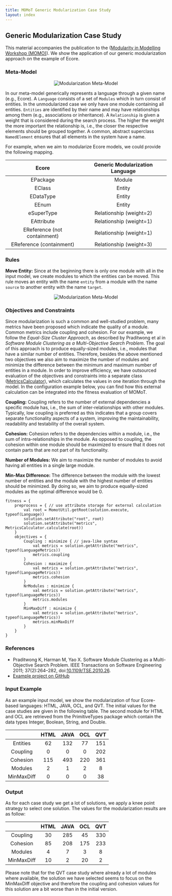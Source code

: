 ```yaml
---
title: MOMoT Generic Modularization Case Study
layout: index
---
```


## Generic Modularization Case Study
This material accompanies the publication to the ([Modularity in Modelling Workshop (MOMO)](http://www.momo2016.ece.mcgill.ca/)).
We show the application of our generic modularization approach on the example of Ecore.

### Meta-Model
<div style="text-align:center">
<img src="http://martin-fleck.github.io/momot/images/casestudy/generic_modularization/generic_modularization_metamodel.svg" alt="Modularization Meta-Model" />
</div>

In our meta-model generically represents a language through a given name (e.g., Ecore). 
A ``Language`` consists of a set of ``Modules`` which in turn consist of entities. In the unmodularized case we only have one module containing all entities. 
``Entities`` are identified by their name and may have relationships among them (e.g., associations or inheritance).
A ``Relationship`` is given a weight that is considered during the search process. 
The higher the weight the more important the relationship is, i.e., the closer the respective elements should be grouped together.
A common, abstract superclass ``NamedElement`` ensures that all elements in the system have a name.

For example, when we aim to modularize Ecore models, we could provide the following mapping.

<table style="text-align:center">
<thead>
<tr>
<th>Ecore</th>
<th>Generic Modularization Language</th>
</tr>
</thead>
<tbody>
<tr>
<td>EPackage</td>
<td>Module</td>
</tr>
<tr>
<td>EClass</td>
<td>Entity</td>
</tr>
<tr>
<td>EDataType</td>
<td>Entity</td>
</tr>
<tr>
<td>EEnum</td>
<td>Entity</td>
</tr>
<tr>
<td>eSuperType</td>
<td>Relationship (weight=2)</td>
</tr>
<tr>
<td>EAttribute</td>
<td>Relationship (weight=1)</td>
</tr>
<tr>
<td>EReference (not containment)</td>
<td>Relationship (weight=1)</td>
</tr>
<tr>
<td>EReference (containment)</td>
<td>Relationship (weight=3)</td>
</tr>
</tbody>
</table>


### Rules

**Move Entity:**
Since at the beginning there is only one module with all in the input model, we create modules to which the entities can be moved. 
This rule moves an entity with the name ``entity`` from a module with the name ``source`` to another entity with the name ``target``.

<div style="text-align:center">
<img src="http://martin-fleck.github.io/momot/images/casestudy/generic_modularization/generic_modularization_rules.svg" alt="Modularization Meta-Model" />
</div>

### Objectives and Constraints
Since modularization is such a common and well-studied problem, many metrics have been proposed which indicate the quality of a module.
Common metrics include coupling and cohesion.
For our example, we follow the *Equal-Size Cluster Approach*, as described by Praditwong et al in *Software Module Clustering as a Multi-Objective Search Problem*.
The goal of this approach is to produce equally-sized modules, i.e., modules that have a similar number of entities. 
Therefore, besides the above mentioned two objectives we also aim to maximize the number of modules and minimize the difference between the minimum and maximum number of entities in a module.
In order to improve efficiency, we have outsourced evaluation of the objectives and constraints into a separate class ([MetricsCalculator](https://github.com/martin-fleck/momot/blob/master/projects/at.ac.tuwien.big.momot.examples.ecore/src/at/ac/tuwien/big/momot/examples/ecore/fitness/metric/MetricsCalculator.java)), which calculates the values in one iteration through the model.
In the configuration example below, you can find how this external calculation can be integrated into the fitness evaluation of MOMoT.

**Coupling:**
Coupling refers to the number of external dependencies a specific module has, i.e., the sum of inter-relationships with other modules.
Typically, low coupling is preferred as this indicates that a group covers separate functionality aspects of a system, improving the maintainability, readability and testability of the overall system.

**Cohesion:**
Cohesion refers to the dependencies within a module, i.e., the sum of intra-relationships in the module.
As opposed to coupling, the cohesion within one module should be maximized to ensure that it does not contain parts that are not part of its functionality.

**Number of Modules:**
We aim to maximize the number of modules to avoid having all entities in a single large module.

**Min-Max Difference:**
The difference between the module with the lowest number of entities and the module with the highest number of entities should be minimized.
By doing so, we aim to produce equally-sized modules as the optimal difference would be 0.

```
fitness = {
	preprocess = { // use attribute storage for external calculation
		val root = MomotUtil.getRoot(solution.execute, typeof(Language))
		solution.setAttribute("root", root)
		solution.setAttribute("metrics", MetricsCalculator.calculate(root))
	}
	objectives = { 
		Coupling : minimize { // java-like syntax
			val metrics = solution.getAttribute("metrics", typeof(LanguageMetrics))
			metrics.coupling
		}
		Cohesion : maximize { 
			val metrics = solution.getAttribute("metrics", typeof(LanguageMetrics))
			metrics.cohesion
		}
		NrModules : minimize {
			val metrics = solution.getAttribute("metrics", typeof(LanguageMetrics))
			metrics.modules
		}
		MinMaxDiff : minimize {
			val metrics = solution.getAttribute("metrics", typeof(LanguageMetrics))
			metrics.minMaxDiff
		}
	}
}
```

### References
* Praditwong K, Harman M, Yao X. Software Module Clustering as a Multi-Objective Search Problem. IEEE
Transactions on Software Engineering 2011; 37(2):264–282, doi:[10.1109/TSE.2010.26](http://dx.doi.org/10.1109/TSE.2010.26).
* [Example project on GitHub](https://github.com/martin-fleck/momot/tree/master/projects/at.ac.tuwien.big.momot.examples.modularization.jsep)

### Input Example
As an example input model, we show the modularization of four Ecore-based languages: HTML, JAVA, OCL, and QVT.
The initial values for the case studies are given in the following table.
The second module for HTML and OCL are retrieved from the PrimitiveTypes package which contain the data types Integer, Boolean, String, and Double.


<table style="text-align:center">
<thead>
<tr>
<th></th>
<th>HTML</th>
<th>JAVA</th>
<th>OCL</th>
<th>QVT</th>
</tr>
</thead>
<tbody>
<tr>
<td>Entities</td>
<td>62</td>
<td>132</td>
<td>77</td>
<td>151</td>
</tr>
<tr>
<td>Coupling</td>
<td>0</td>
<td>0</td>
<td>0</td>
<td>202</td>
</tr>
<tr>
<td>Cohesion</td>
<td>115</td>
<td>493</td>
<td>220</td>
<td>361</td>
</tr>
<tr>
<td>Modules</td>
<td>2</td>
<td>1</td>
<td>2</td>
<td>8</td>
</tr>
<tr>
<td>MinMaxDiff</td>
<td>0</td>
<td>0</td>
<td>0</td>
<td>38</td>
</tr>
</tbody>
</table> 

<!-- <table style="text-align:center">
<thead>
<tr>
<th></th>
<th>HTML</th>
<th>JAVA</th>
<th>OCL</th>
<th>QVT</th>
</tr>
</thead>
<tbody>
<tr>
<td>Entities</td>
<td>62</td>
<td>132</td>
<td>77</td>
<td>151</td>
</tr>
<tr>
<td>Coupling</td>
<td>0</td>
<td>0</td>
<td>0</td>
<td>0</td>
</tr>
<tr>
<td>Cohesion</td>
<td>115</td>
<td>493</td>
<td>220</td>
<td>563</td>
</tr>
<tr>
<td>Modules</td>
<td>1</td>
<td>1</td>
<td>1</td>
<td>1</td>
</tr>
<tr>
<td>MinMaxDiff</td>
<td>0</td>
<td>0</td>
<td>0</td>
<td>0</td>
</tr>
</tbody>
</table>
-->

### Output
As for each case study we get a lot of solutions, we apply a knee point strategy to select one solution.
The values for the modularization results are as follow:

<table style="text-align:center">
<thead>
<tr>
<th></th>
<th>HTML</th>
<th>JAVA</th>
<th>OCL</th>
<th>QVT</th>
</tr>
</thead>
<tbody>
<tr>
<td>Coupling</td>
<td>30</td>
<td>285</td>
<td>45</td>
<td>330</td>
</tr>
<tr>
<td>Cohesion</td>
<td>85</td>
<td>208</td>
<td>175</td>
<td>233</td>
</tr>
<tr>
<td>Modules</td>
<td>4</td>
<td>7</td>
<td>3</td>
<td>8</td>
</tr>
<tr>
<td>MinMaxDiff</td>
<td>10</td>
<td>2</td>
<td>20</td>
<td>2</td>
</tr>
</tbody>
</table> 

Please note that for the QVT case study where already a lot of modules where available, the solution we have selected seems to focus on the MinMaxDiff objective and therefore the coupling and cohesion values for this solution are a bit worse than in the initial version. 